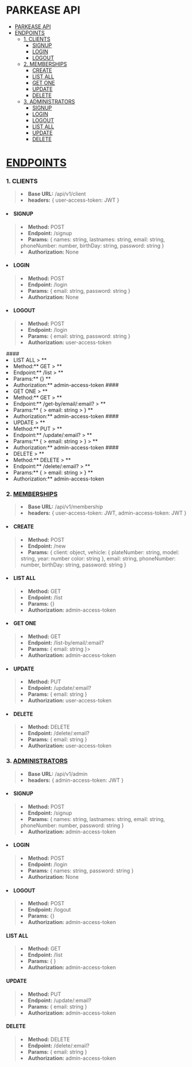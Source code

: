 # PARKEASE API

- [PARKEASE API](#parkease-api)
- [ENDPOINTS](#endpoints)
    - [1. CLIENTS](#1-clients)
      - [SIGNUP](#signup)
      - [LOGIN](#login)
      - [LOGOUT](#logout)
    - [2. MEMBERSHIPS](#2-memberships)
      - [CREATE](#create)
      - [LIST ALL](#list-all)
      - [GET ONE](#get-one)
      - [UPDATE](#update)
      - [DELETE](#delete)
    - [3. ADMINISTRATORS](#3-administrators)
      - [SIGNUP](#signup-1)
      - [LOGIN](#login-1)
      - [LOGOUT](#logout-1)
      - [LIST ALL](#list-all-1)
      - [UPDATE](#update-1)
      - [DELETE](#delete-1)

# <u>ENDPOINTS</u>

### 1. CLIENTS

> **<li> Base URL:** /api/v1/client
> **<li> headers:** {
>   user-access-token: JWT
> }

#### <li>SIGNUP

> **<li> Method:** POST
> **<li> Endpoint:** /signup
> **<li> Params:** {
> names: string,
> lastnames: string,
> email: string,
> phoneNumber: number,
> birthDay: string,
> password: string
> }
> **<li> Authorization:** None

#### <li>LOGIN

> **<li> Method:** POST
> **<li> Endpoint:** /login
> **<li> Params:** {
> email: string,
> password: string
> }
**<li> Authorization:** None

#### <li>LOGOUT

> **<li> Method:** POST
> **<li> Endpoint:** /login
> **<li> Params:** {
> email: string,
> password: string
> }
**<li> Authorization:** user-access-token

<!-->
#### <li>LIST ALL

> **<li> Method:** GET
> **<li> Endpoint:** /list
> **<li> Params:** {}
**<li> Authorization:** admin-access-token

#### <li>GET ONE

> **<li> Method:** GET
> **<li> Endpoint:** /get-by/email/:email?
> **<li> Params:** {
> email: string
> }
**<li> Authorization:** admin-access-token
#### <li>UPDATE

> **<li> Method:** PUT
> **<li> Endpoint:** /update/:email?
> **<li> Params:** {
> email: string
> }
> **<li> Authorization:** admin-access-token

#### <li>DELETE

> **<li> Method:** DELETE
> **<li> Endpoint:** /delete/:email?
> **<li> Params:** {
> email: string
> }
**<li> Authorization:** admin-access-token
<!-->

### 2. <u>MEMBERSHIPS</u>

> **<li> Base URL:** /api/v1/membership
> **<li> headers:** {
>   user-access-token: JWT,
>   admin-access-token: JWT
> }

#### <li>CREATE

> **<li> Method:** POST
> **<li> Endpoint:** /new
> **<li> Params:** {
> client: object,
> vehicle: {
> plateNumber: string,
> model: string,
> year: number
> color: string
> },
> email: string,
> phoneNumber: number,
> birthDay: string,
> password: string
> }

#### <li>LIST ALL

> **<li> Method:** GET
> **<li> Endpoint:** /list
> **<li> Params:** {}
> **<li> Authorization:** admin-access-token

#### <li>GET ONE

> **<li> Method:** GET
> **<li> Endpoint:** /list-by/email/:email?
> **<li> Params:** {
> email: string
> }> **<li> Authorization:** admin-access-token

#### <li>UPDATE

> **<li> Method:** PUT
> **<li> Endpoint:** /update/:email?
> **<li> Params:** {
> email: string
> }
> **<li> Authorization:** user-access-token
> 
#### <li>DELETE

> **<li> Method:** DELETE
> **<li> Endpoint:** /delete/:email?
> **<li> Params:** {
> email: string
> }
> **<li> Authorization:** user-access-token
> 
### 3. <u>ADMINISTRATORS</u>

> **<li> Base URL:** /api/v1/admin
> **<li> headers:** {
>   admin-access-token: JWT
> }

#### <li>SIGNUP

> **<li> Method:** POST
> **<li> Endpoint:** /signup
> **<li> Params:** {
> names: string,
> lastnames: string,
> email: string,
> phoneNumber: number,
> password: string
> }
> **<li> Authorization:** admin-access-token
> 
#### <li>LOGIN

> **<li> Method:** POST
> **<li> Endpoint:** /login
> **<li> Params:** {
> names: string,
> password: string
> }
> **<li> Authorization:** None

#### <li>LOGOUT
> **<li> Method:** POST
> **<li> Endpoint:** /logout
> **<li> Params:** {}
> **<li> Authorization:** admin-access-token

#### LIST ALL

> **<li> Method:** GET
> **<li> Endpoint:** /list
> **<li> Params:** {
> }
> **<li> Authorization:** admin-access-token

#### UPDATE

> **<li> Method:** PUT
> **<li> Endpoint:** /update/:email?
> **<li> Params:** {
> email: string
> }
> **<li> Authorization:** admin-access-token

#### DELETE

> **<li> Method:** DELETE
> **<li> Endpoint:** /delete/:email?
> **<li> Params:** {
> email: string
> }
> **<li> Authorization:** admin-access-token
> 